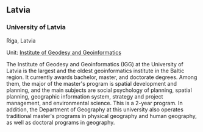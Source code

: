 ## Latvia

### University of Latvia

Riga, Latvia

Unit: [Institute of Geodesy and Geoinformatics](https://www.lu.lv/en/about-us/structure/institutes/ul-institute-of-geodesy-and-geoinformatics/)

The  Institute of Geodesy and Geoinformatics (IGG) at the University of Latvia is the largest and the oldest geoinformatics institute in the Baltic region. It currently awards bachelor, master, and doctorate degrees. Among them, the major of the master's program is spatial development and planning, and the main subjects are social psychology of planning, spatial planning, geographic information system, strategy and project management, and environmental science. This is a 2-year program. In addition, the Department of Geography at this university also operates traditional master's programs in physical geography and human geography, as well as doctoral programs in geography.
